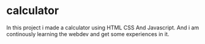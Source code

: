 # calculator
In this project i made a calculator using HTML CSS And Javascript. And i am continously learning the webdev and get some experiences in it.
